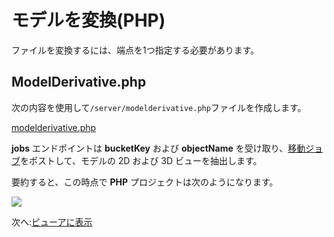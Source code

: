 # モデルを変換(PHP)

ファイルを変換するには、端点を1つ指定する必要があります。

## ModelDerivative.php

次の内容を使用して`/server/modelderivative.php`ファイルを作成します。

[modelderivative.php](_snippets/viewmodels/php/modelderivative.php ':include :type=code php')

**jobs** エンドポイントは **bucketKey** および **objectName** を受け取り、[移動ジョブ](https://forge.autodesk.com/en/docs/model-derivative/v2/reference/http/job-POST/)をポストして、モデルの 2D および 3D ビューを抽出します。 

要約すると、この時点で **PHP** プロジェクトは次のようになります。

![](_media/php/vs_code_allfiles.png)

次へ:[ビューアに表示](/ja_jp/viewer/2legged/)